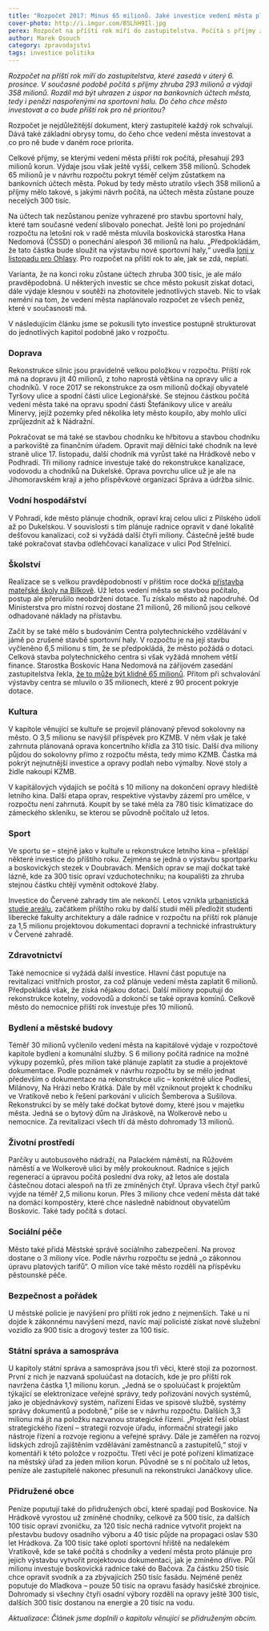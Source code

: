 ```yaml
---
title: "Rozpočet 2017: Minus 65 milionů. Jaké investice vedení města plánuje?"
cover-photo: http://i.imgur.com/B5LhH9Il.jpg
perex: Rozpočet na příští rok míří do zastupitelstva. Počítá s příjmy zhruba 293 milionů a výdaji 358 milionů; schodek tak spolkne všechny peníze naspořené na sportovní halu. 
author: Marek Osouch
category: zpravodajství
tags: investice politika
---
```


*Rozpočet na příští rok míří do zastupitelstva, které zasedá v úterý 6. prosince. V současné podobě počítá s příjmy zhruba 293 milionů a výdaji 358 milionů. Rozdíl má být uhrazen z úspor na bankovních účtech města, tedy i penězi naspořenými na sportovní halu. Do čeho chce město investovat a co bude příští rok pro ně prioritou?*

Rozpočet je nejdůležitější dokument, který zastupitelé každý rok schvalují. Dává také základní obrysy tomu, do čeho chce vedení města investovat a co pro ně bude v daném roce priorita. 

Celkové příjmy, se kterými vedení města příští rok počítá, přesahují 293 milionů korun. Výdaje jsou však ještě vyšší, celkem 358 milionů. Schodek 65 milionů je v návrhu rozpočtu pokryt téměř celým zůstatkem na bankovních účtech města. Pokud by tedy město utratilo všech 358 milionů a příjmy mělo takové, s jakými návrh počítá, na účtech města zůstane pouze necelých 300 tisíc.

Na účtech tak nezůstanou peníze vyhrazené pro stavbu sportovní haly, které tam současné vedení slibovalo ponechat. Ještě loni po projednání rozpočtu na letošní rok v radě města mluvila boskovická starostka Hana Nedomová (ČSSD) o ponechání alespoň 36 milionů na halu. „Předpokládám, že tato částka bude sloužit na výstavbu nové sportovní haly,“ uvedla [loni v listopadu pro Ohlasy](http://www.ohlasy.info/clanky/2015/11/financi-kondice.html). Pro rozpočet na příští rok to ale, jak se zdá, neplatí.

Varianta, že na konci roku zůstane účtech zhruba 300 tisíc, je ale málo pravděpodobná. U některých investic se chce město pokusit získat dotaci, dále výdaje klesnou v soutěži na zhotovitele jednotlivých staveb. Nic to však nemění na tom, že vedení města naplánovalo rozpočet ze všech peněz, které v současnosti má.

V následujícím článku jsme se pokusili tyto investice postupně strukturovat do jednotlivých kapitol podobně jako v rozpočtu.

### Doprava

Rekonstrukce silnic jsou pravidelně velkou položkou v rozpočtu. Příští rok má na dopravu jít 40 milionů, z toho naprostá většina na opravy ulic a chodníků. V roce 2017 se rekonstrukce za osm milionů dočkají obyvatelé Tyršovy ulice a spodní části ulice Legionářské. Se stejnou částkou počítá vedení města také na opravu spodní části Štefánikovy ulice v areálu Minervy, jejíž pozemky před několika lety město koupilo, aby mohlo ulici zprůjezdnit až k Nádražní.

Pokračovat se má také se stavbou chodníku ke hřbitovu a stavbou chodníku a parkoviště za finančním úřadem. Opravit mají dělníci také chodník na levé straně ulice 17. listopadu, další chodník má vyrůst také na Hrádkově nebo v Podhradí. Tři miliony radnice investuje také do rekonstrukce kanalizace, vodovodu a chodníků na Dukelské. Oprava povrchu ulice už je ale na Jihomoravském kraji a jeho příspěvkové organizaci Správa a údržba silnic.

### Vodní hospodářství

V Pohradí, kde město plánuje chodník, opraví kraj celou ulici z Pilského údolí až po Dukelskou. V souvislosti s tím plánuje radnice opravit v dané lokalitě dešťovou kanalizaci, což si vyžádá další čtyři miliony. Částečně ještě bude také pokračovat stavba odlehčovací kanalizace v ulici Pod Střelnicí.

### Školství 

Realizace se s velkou pravděpodobností v příštím roce dočká [přístavba mateřské školy na Bílkově](http://www.ohlasy.info/clanky/2016/02/pristavba-ms.html). Už letos vedení města se stavbou počítalo, postup ale přerušilo neobdržení dotace. Tu získalo město až napodruhé. Od Ministerstva pro místní rozvoj dostane 21 milionů, 26 milionů jsou celkové odhadované náklady na přístavbu. 

Začít by se také mělo s budováním Centra polytechnického vzdělávání v jámě po zrušené stavbě sportovní haly. V rozpočtu je na její stavbu vyčleněno 6,5 milionu s tím, že se předpokládá, že město požádá o dotaci. Celková stavba polytechnického centra si však vyžádá mnohem větší finance. Starostka Boskovic Hana Nedomová na zářijovém zasedání zastupitelstva řekla, [že to může být klidně 65 milionů](http://www.ohlasy.info/clanky/2016/09/zastupitelstvo.html). Přitom při schvalování výstavby centra se mluvilo o 35 milionech, které z 90 procent pokryje dotace.

### Kultura

V kapitole věnující se kultuře se projevil plánovaný převod sokolovny na město. O 3,5 milionu se navýšil příspěvek pro KZMB. V něm však je také zahrnuta plánovaná oprava koncertního křídla za 310 tisíc. Další dva miliony půjdou do sokolovny přímo z rozpočtu města, tedy mimo KZMB. Částka má pokrýt nejnutnější investice a opravy podlah nebo výmalby. Nové stoly a židle nakoupí KZMB. 

V kapitálových výdajích se počítá s 10 miliony na dokončení opravy hlediště letního kina. Další etapa oprav, respektive výstavby zázemí pro umělce, v rozpočtu není zahrnutá. Koupit by se také měla za 780 tisíc klimatizace do zámeckého skleníku, se kterou se původně počítalo už letos.

### Sport

Ve sportu se – stejně jako v kultuře u rekonstrukce letního kina – překlápí některé investice do příštího roku. Zejména se jedná o výstavbu sportparku a boskovických stezek v Doubravách. Menších oprav se mají dočkat také lázně, kde za 300 tisíc opraví vzduchotechniku; na koupališti za zhruba stejnou částku chtějí vyměnit odtokové žlaby.

Investice do Červené zahrady tím ale nekončí. Letos vznikla [urbanistická studie areálu](http://www.ohlasy.info/clanky/2016/09/zastupitelstvo.html), začátkem příštího roku by další studii měli předložit studenti liberecké fakulty architektury a dále radnice v rozpočtu na příští rok plánuje za 1,5 milionu projektovou dokumentaci dopravní a technické infrastruktury v Červené zahradě.

### Zdravotnictví

Také nemocnice si vyžádá další investice. Hlavní část poputuje na revitalizaci vnitřních prostor, za což plánuje vedení města zaplatit 6 milionů. Předpokládá však, že získá nějakou dotaci. Další miliony poputují do rekonstrukce kotelny, vodovodů a dokončí se také oprava komínů. Celkově město do nemocnice příští rok investuje přes 10 milionů. 

### Bydlení a městské budovy

Téměř 30 milionů vyčlenilo vedení města na kapitálové výdaje v rozpočtové kapitole bydlení a komunální služby. S 6 miliony počítá radnice na možné výkupy pozemků, přes milion také plánuje zaplatit za studie a projektové dokumentace. Podle poznámek v návrhu rozpočtu by se mělo jednat především o dokumentace na rekonstrukce ulic – konkrétně ulice Podlesí, Milánovy, Na Hrázi nebo Krátká. Dále by měl vzniknout projekt k chodníku ve Vratíkově nebo k řešení parkování v ulicích Šemberova a Sušilova. Rekonstrukcí by se měly také dočkat bytové domy, které jsou v majetku města. Jedná se o bytový dům na Jiráskově, na Wolkerově nebo u nemocnice. Za revitalizaci všech tří dá město dohromady 13 milionů.

### Životní prostředí

Parčíky u autobusového nádraží, na Palackém náměstí, na Růžovém náměstí a ve Wolkerově ulici by měly prokouknout. Radnice s jejich regenerací a úpravou počítá poslední dva roky, až letos ale dostala částečnou dotaci alespoň na tři ze zmíněných čtyř. Úprava všech čtyř parků vyjde na téměř 2,5 milionu korun. Přes 3 miliony chce vedení města dát také na domácí kompostéry, které chce následně nabídnout obyvatelům Boskovic. Také tady počítá s dotací.

### Sociální péče

Město také přidá Městské správě sociálního zabezpečení. Na provoz dostane o 3 miliony více. Podle návrhu rozpočtu se jedná „o zákonnou úpravu platových tarifů“. O milion více také město rozdělí na příspěvku pěstounské péče.

### Bezpečnost a pořádek

U městské policie je navýšení pro příští rok jedno z nejmenších. Také u ní dojde k zákonnému navýšení mezd, navíc mají policisté získat nové služební vozidlo za 900 tisíc a drogový tester za 100 tisíc.

### Státní správa a samospráva

U kapitoly státní správa a samospráva jsou tři věci, které stojí za pozornost. První z nich je nazvaná spoluúčast na dotacích, kde je pro příští rok navržena částka 1,1 milionu korun. „Jedná se o spoluúčast k projektům týkající se elektronizace veřejné správy, tedy pořizování nových systémů, jako je objednávkový systém, nařízení Eidas ve spisové službě, systémy správy dokumentů a podobně,“ píše se v návrhu rozpočtu. Dalších 3,3 milionu má jít na položku nazvanou strategické řízení. „Projekt řeší oblast strategického řízení – strategii rozvoje úřadu, informační strategii jako nástroje řízení a rozvoje regionu a veřejné správy. Dále je zaměřen na rozvoj lidských zdrojů zajištěním vzdělávání zaměstnanců a zastupitelů,“ stojí v komentáři k této položce v rozpočtu. Třetí věcí je poté pořízení klimatizace na městský úřad za jeden milion korun. Původně se s ní počítalo už letos, peníze ale zastupitelé nakonec přesunuli na rekonstrukci Janáčkovy ulice.

### Přidružené obce

Peníze poputují také do přidružených obcí, které spadají pod Boskovice. Na Hrádkově vyrostou už zmíněné chodníky, celkově za 500 tisíc, za dalších 100 tisíc opraví zvoničku, za 120 tisíc nechá radnice vytvořit projekt na přestavbu budovy osadního výboru a 40 tisíc půjde na propagaci oslav 530 let Hrádkova. Za 100 tisíc také oplotí sportovní hřiště na nedalekém Vratíkově, kde se také počítá s chodníky a vedení města proto plánuje pro jejich výstavbu vytvořit projektovou dokumentaci, jak je zmíněno dříve. Půl milionu investuje boskovická radnice také do Bačova. Za částku 250 tisíc chce opravit svodník a za zbývajících 250 tisíc fasádu. Nejméně peněz poputuje do Mladkova – pouze 50 tisíc na opravu fasády hasičské zbrojnice. Dohromady si všechny čtyři osadní výbory rozdělí na opravy ještě 300 tisíc, dalších 300 tisíc dostanou na energie a 20 tisíc na vodu.

*Aktualizace: Článek jsme doplnili o kapitolu věnující se přidruženým obcím.* 
